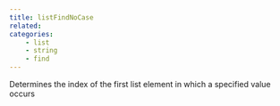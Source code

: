 ```yaml
---
title: listFindNoCase
related:
categories:
    - list
    - string
    - find
---
```


Determines the index of the first list element in which a
        specified value occurs
